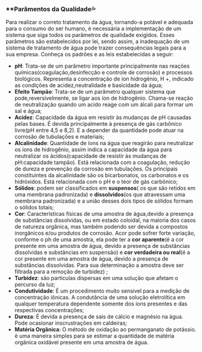 ### **Parâmentos da Qualidade:sweat_drops:

Para realizar o correto tratamento da água, tornando-a potável e adequada para o consumo do ser humano, é necessária a implementação de um sistema que siga todos os parâmetros de qualidade exigidos. Esses parâmetros são estabelecidos por lei, sendo assim, a inadequação de um sistema de tratamento de água pode trazer consequências legais para a sua empresa. Conheça os padrões e as leis estabelecidas a seguir:

- **pH**:  Trata-se  de um parâmetro importante principalmente nas reações químicas(coagulação,desinfecção e controle de corrosão) e processos biológicos. Representa a concentração de íon hidrogênio, H +, indicado as condições de acidez,neutralidade e basicidade da água;
- **Efeito Tampão**: Trata-se de um parâmetro qualquer sistema que pode,reversivelmente, se ligar aos íon de hidrogênio. Chama-se reação de neutralização quando um acido reage com um álcali para formar um sal e água;
- **Acidez**: Capacidade da água em resistir às mudanças de pH causadas pelas bases. É devida principalmente à presença de gás carbônico livre(pH entre 4,5 e 8,2). E a depender da quantidade pode atuar na corrosão de tubulações e materiais;
- **Alcalinidade**: Quantidade de íons na água que reagirão para neutralizar os íons de hidrogênio, assim indica a capacidade da água para neutralizar os ácidos(capacidade de resistir às mudanças de pH:capacidade tampão). Está relacionada com a coagulação, redução de dureza e prevenção da corrosão em tubulações. Os principais constituintes da alcalinidade são os bicarbonatos, os carbonatos e os hidróxidos. Está relacionada com o pH e o teor de gás carbônico;
- **Sólidos**: podem ser classificados em **suspensos**( os que são retidos em uma membrana padronizada) e **dissolvidos**(os que atravessam uma membrana padronizada) e a união desses dois tipos de sólidos formam o sólidos totais;
- **Cor**: Características físicas de uma amostra de água,devido a presença de substâncias dissolvidas, ou em estado coloidal, na maioria dos casos de natureza orgânica, mas também podendo ser devida a compostos inorgânicos e/ou produtos de corrosão. Acor pode sofrer forte variação, conforme o ph de uma amostra, ela pode ter a **cor aparente**(é a cor presente em uma amostra de água, devido a presença de substâncias dissolvidas e substâncias em suspensão) e **cor verdadeira ou real**(é a cor presente em uma amostra de água, devido a presença de substâncias dissolvidas. Para sua determinação a amostra deve ser filtrada para a remoção de turbidez) ;
- **Turbidez**: são particulas dispersas em uma solução que afetam o percurso da luz;
- **Condutividade**: É um procedimento muito sensivel para a medição de concentração iônicas. A condutância de uma solução eletrolítica em qualquer temperatura dependente somente dos íons presentes e das respectivas concentrações;
- **Dureza**: É devida a presença de sais de cálcio e magnésio na água. Pode ocasionar inscrustrações em caldeiras;
- **Matéria Orgânica**: O método de oxidação ao permanganato de potássio. è uma maneira simples para se estimar a quantidade de matéria orgânica oxidável presente em uma amostra de água.
